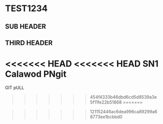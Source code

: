 # TEST1234
## SUB HEADER
## THIRD HEADER

<<<<<<< HEAD
<<<<<<< HEAD
SN1 Calawod PNgit 
=======
GIT pULL
>>>>>>> 454f4333b46dbd6cd5d8539a3e5f11fe22b51868
=======

>>>>>>> 121152446ac6dea996ca89299a68773ee1bcbbd0
